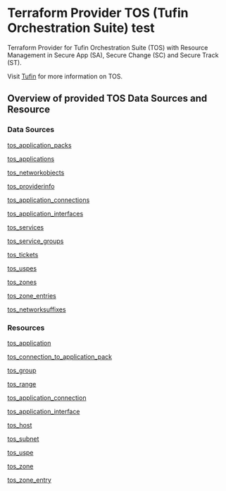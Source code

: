 # Terraform Provider TOS (Tufin Orchestration Suite) test

Terraform Provider for Tufin Orchestration Suite (TOS) with Resource Management in Secure App (SA), Secure Change (SC)
and Secure Track (ST).

Visit [Tufin](https://tufin.com) for more information on TOS.

## Overview of provided TOS Data Sources and Resource

### Data Sources

[tos_application_packs](data-sources/application_packs.md)

[tos_applications](data-sources/applications.md)

[tos_networkobjects](data-sources/networkobjects.md)

[tos_providerinfo](data-sources/provider_info.md)

[tos_application_connections](data-sources/application_connections.md)

[tos_application_interfaces](data-sources/application_interfaces.md)

[tos_services](data-sources/services.md)

[tos_service_groups](data-sources/service_groups.md)

[tos_tickets](data-sources/tickets.md)

[tos_uspes](data-sources/uspes.md)

[tos_zones](data-sources/zones.md)

[tos_zone_entries](data-sources/zone_entries.md)

[tos_networksuffixes](data-sources/networksuffixes.md)

### Resources

[tos_application](resources/application.md)

[tos_connection_to_application_pack](resources/connection_to_application_pack.md)

[tos_group](resources/group.md)

[tos_range](resources/range.md)

[tos_application_connection](resources/application_connection.md)

[tos_application_interface](resources/application_interface.md)

[tos_host](resources/host.md)

[tos_subnet](resources/subnet.md)

[tos_uspe](resources/uspe.md)

[tos_zone](resources/zone.md)

[tos_zone_entry](resources/zone_entry.md)

